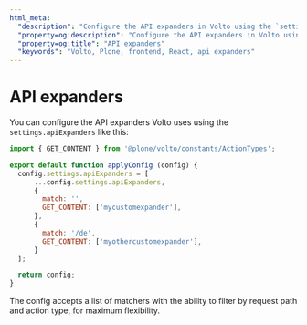 ```yaml
---
html_meta:
  "description": "Configure the API expanders in Volto using the `settings.apiExpanders`"
  "property=og:description": "Configure the API expanders in Volto using the `settings.apiExpanders`"
  "property=og:title": "API expanders"
  "keywords": "Volto, Plone, frontend, React, api expanders"
---
```


# API expanders

You can configure the API expanders Volto uses using the `settings.apiExpanders` like this:

```jsx
import { GET_CONTENT } from '@plone/volto/constants/ActionTypes';

export default function applyConfig (config) {
  config.settings.apiExpanders = [
      ...config.settings.apiExpanders,
      {
        match: '',
        GET_CONTENT: ['mycustomexpander'],
      },
      {
        match: '/de',
        GET_CONTENT: ['myothercustomexpander'],
      }
  ];

  return config;
}
```

The config accepts a list of matchers with the ability to filter by request path and action type, for maximum flexibility.
